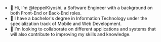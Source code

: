 - 👋 Hi, I’m @teppeiKiyoshi, a Software Engineer with a background on both Front-End or Back-End roles. 
- 🌱 I have a bachelor's degree in Information Technology under the specialization track of Mobile and Web Development.
- 💞️ I’m looking to collaborate on different applications and systems that will also contribute to improving my skills and knowledge.

<!---
teppeiKiyoshi/teppeiKiyoshi is a ✨ special ✨ repository because its `README.md` (this file) appears on your GitHub profile.
You can click the Preview link to take a look at your changes.
--->
